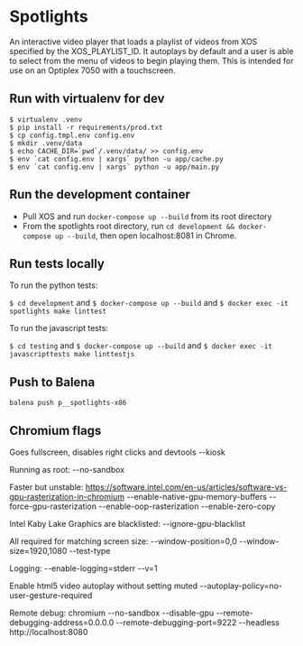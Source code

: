 Spotlights
==========

An interactive video player that loads a playlist of videos from XOS specified by the XOS_PLAYLIST_ID.
It autoplays by default and a user is able to select from the menu of videos to begin playing them.
This is intended for use on an Optiplex 7050 with a touchscreen.

## Run with virtualenv for dev

```
$ virtualenv .venv
$ pip install -r requirements/prod.txt
$ cp config.tmpl.env config.env
$ mkdir .venv/data
$ echo CACHE_DIR=`pwd`/.venv/data/ >> config.env
$ env `cat config.env | xargs` python -u app/cache.py
$ env `cat config.env | xargs` python -u app/main.py
```

## Run the development container

- Pull XOS and run `docker-compose up --build` from its root directory
- From the spotlights root directory, run `cd development && docker-compose up --build`, then open localhost:8081 in Chrome.

## Run tests locally

To run the python tests:

`$ cd development` and `$ docker-compose up --build` and `$ docker exec -it spotlights make linttest`

To run the javascript tests:

`$ cd testing` and `$ docker-compose up --build` and `$ docker exec -it javascripttests make linttestjs`

## Push to Balena

`balena push p__spotlights-x86`

## Chromium flags
Goes fullscreen, disables right clicks and devtools
 --kiosk

Running as root:
 --no-sandbox

Faster but unstable: https://software.intel.com/en-us/articles/software-vs-gpu-rasterization-in-chromium 
--enable-native-gpu-memory-buffers --force-gpu-rasterization --enable-oop-rasterization --enable-zero-copy

Intel Kaby Lake Graphics are blacklisted:
--ignore-gpu-blacklist

All required for matching screen size:
--window-position=0,0 --window-size=1920,1080 --test-type

Logging:
--enable-logging=stderr --v=1

Enable html5 video autoplay without setting muted
--autoplay-policy=no-user-gesture-required

Remote debug:
chromium --no-sandbox --disable-gpu --remote-debugging-address=0.0.0.0 --remote-debugging-port=9222 --headless http://localhost:8080


